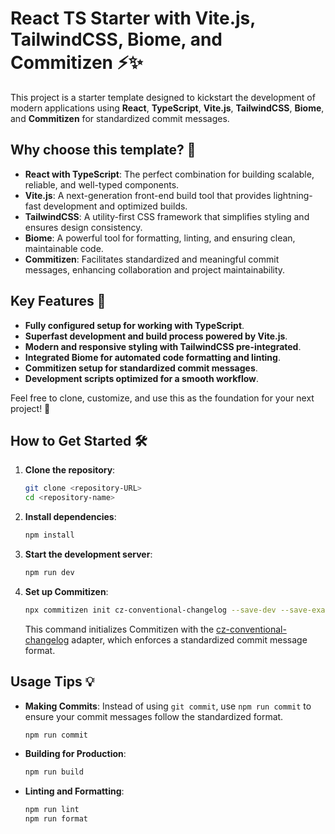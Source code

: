# React TS Starter with Vite.js, TailwindCSS, Biome, and Commitizen ⚡✨

This project is a starter template designed to kickstart the development of modern applications using **React**, **TypeScript**, **Vite.js**, **TailwindCSS**, **Biome**, and **Commitizen** for standardized commit messages.

## Why choose this template? 🤔
- **React with TypeScript**: The perfect combination for building scalable, reliable, and well-typed components.
- **Vite.js**: A next-generation front-end build tool that provides lightning-fast development and optimized builds.
- **TailwindCSS**: A utility-first CSS framework that simplifies styling and ensures design consistency.
- **Biome**: A powerful tool for formatting, linting, and ensuring clean, maintainable code.
- **Commitizen**: Facilitates standardized and meaningful commit messages, enhancing collaboration and project maintainability.

## Key Features 🚀
- **Fully configured setup for working with TypeScript**.
- **Superfast development and build process powered by Vite.js**.
- **Modern and responsive styling with TailwindCSS pre-integrated**.
- **Integrated Biome for automated code formatting and linting**.
- **Commitizen setup for standardized commit messages**.
- **Development scripts optimized for a smooth workflow**.

Feel free to clone, customize, and use this as the foundation for your next project! 🎉

## How to Get Started 🛠️
1. **Clone the repository**:
    ```bash
    git clone <repository-URL>
    cd <repository-name>
    ```
2. **Install dependencies**:
    ```bash
    npm install
    ```
3. **Start the development server**:
    ```bash
    npm run dev
    ```
4. **Set up Commitizen**:
    ```bash
    npx commitizen init cz-conventional-changelog --save-dev --save-exact
    ```

    This command initializes Commitizen with the [cz-conventional-changelog](https://github.com/commitizen/cz-conventional-changelog) adapter, which enforces a standardized commit message format.

## Usage Tips 💡
- **Making Commits**: Instead of using `git commit`, use `npm run commit` to ensure your commit messages follow the standardized format.
    ```bash
    npm run commit
    ```
- **Building for Production**:
    ```bash
    npm run build
    ```
- **Linting and Formatting**:
    ```bash
    npm run lint
    npm run format
    ```
